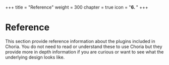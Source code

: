 +++
title = "Reference"
weight = 300
chapter = true
icon = "<b>6. </b>"
+++

# Reference

This section provide reference information about the plugins included in Choria.  You do not need to read or understand these to use Choria but they provide more in depth information if you are curious or want to see what the underlying design looks like.
